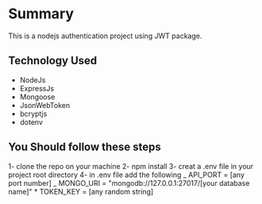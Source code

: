 # Summary

This is a nodejs authentication project using JWT package.

## Technology Used

- NodeJs
- ExpressJs
- Mongoose
- JsonWebToken
- bcryptjs
- dotenv

## You Should follow these steps

1- clone the repo on your machine
2- npm install
3- creat a .env file in your project root directory
4- in .env file add the following
_ API_PORT = [any port number]
_ MONGO_URI = "mongodb://127.0.0.1:27017/[your database name]" \* TOKEN_KEY = [any random string]
